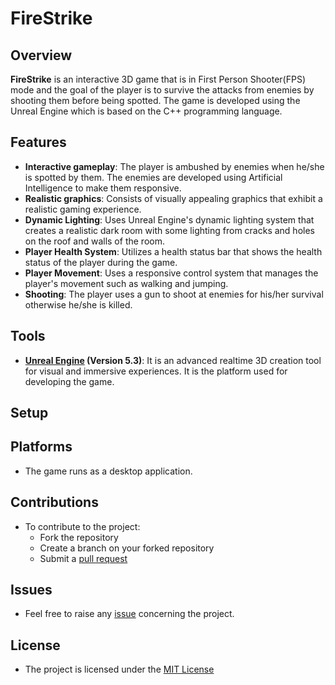
# FireStrike

## Overview

**FireStrike** is an interactive 3D game that is in First Person Shooter(FPS) mode and the goal of the player is to survive the attacks from enemies by shooting them before being spotted.
The game is developed using the Unreal Engine which is based on the C++ programming language.

## Features
- **Interactive gameplay**: The player is ambushed by enemies when he/she is spotted by them. The enemies are developed using Artificial Intelligence to make them responsive.
- **Realistic graphics**: Consists of visually appealing graphics that exhibit a realistic gaming experience.
- **Dynamic Lighting**: Uses Unreal Engine's dynamic lighting system that creates a realistic dark room with some lighting from cracks and holes on the roof and walls of the room.
- **Player Health System**: Utilizes a health status bar that shows the health status of the player during the game.
- **Player Movement**: Uses a responsive control system that manages the player's movement such as walking and jumping.
- **Shooting**: The player uses a gun to shoot at enemies for his/her survival otherwise he/she is killed.

## Tools
- **[Unreal Engine](https://www.unrealengine.com/en-US) (Version 5.3)**: It is an advanced realtime 3D creation tool for visual and immersive experiences. It is the platform used for developing the game.

## Setup


## Platforms
- The game runs as a desktop application.

## Contributions
- To contribute to the project:
   - Fork the repository
   - Create a branch on your forked repository
   - Submit a [pull request](https://github.com/mikemwai/firestrike/pulls)
 
## Issues
- Feel free to raise any [issue](https://github.com/mikemwai/firestrike/issues) concerning the project.

## License
- The project is licensed under the [MIT License](./LICENSE)
